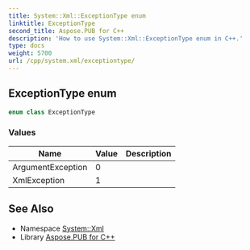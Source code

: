 ```yaml
---
title: System::Xml::ExceptionType enum
linktitle: ExceptionType
second_title: Aspose.PUB for C++
description: 'How to use System::Xml::ExceptionType enum in C++.'
type: docs
weight: 5700
url: /cpp/system.xml/exceptiontype/
---
```

## ExceptionType enum




```cpp
enum class ExceptionType
```

### Values

| Name | Value | Description |
| --- | --- | --- |
| ArgumentException | 0 |  |
| XmlException | 1 |  |

## See Also

* Namespace [System::Xml](../)
* Library [Aspose.PUB for C++](../../)
